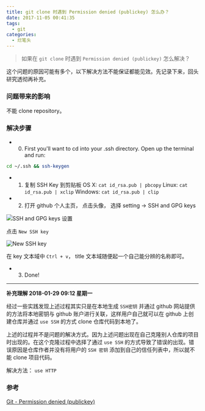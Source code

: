 ```yaml
---
title: git clone 时遇到 Permission denied (publickey) 怎么办？
date: 2017-11-05 00:41:35
tags:
  - git
categories:
  - 烂笔头
---
```

> 如果在 `git clone` 时遇到 `Permission denied (publickey)` 怎么解决？

<!--more-->

这个问题的原因可能有多个，以下解决方法不能保证都能见效。先记录下来，回头研究透彻再补充。

### 问题带来的影响

不能 clone repository。

### 解决步骤

- 0. First you'll want to cd into your .ssh directory. Open up the terminal and run:
```bash
cd ~/.ssh && ssh-keygen
```

- 1. 复制 SSH Key 到剪贴板
OS X: `cat id_rsa.pub | pbcopy`
Linux: `cat id_rsa.pub | xclip`
Windows: `cat id_rsa.pub | clip`

- 2. 打开 github 个人主页， 点击头像， 选择 setting -> SSH and GPG keys

![SSH and GPG keys 设置](http://myblog-static.oss-cn-beijing.aliyuncs.com/post-imgs/github%20%E9%85%8D%E7%BD%AE%20SSH%20Key/New%20SSH%20key.png?x-oss-process=style/blogImg-watermark)

点击 `New SSH key`

![New SSH key](http://myblog-static.oss-cn-beijing.aliyuncs.com/post-imgs/github%20%E9%85%8D%E7%BD%AE%20SSH%20Key/SSH%20and%20GPG%20keys.png?x-oss-process=style/blogImg-watermark)

在 key 文本域中 `Ctrl + v`， title 文本域随便起一个自己能分辨的名称即可。

- 3. Done!

----

**补充理解 2018-01-29 09:12 星期一**

经过一些实践发现上述过程其实只是在本地生成 `SSH密钥` 并通过 github 网站提供的方法将本地密钥与 github 账户进行关联，这样用户自己就可以在 github 上创建仓库并通过 `use SSH` 的方式 clone 仓库代码到本地了。

上述的过程并不是问题的解决方式。因为上述问题出现在自己克隆别人仓库的项目时出现的。在这个克隆过程中选择了通过 `use SSH` 的方式导致了错误的出现。错误原因是仓库作者并没有将用户的 `SSH 密钥` 添加到自己的信任列表中，所以就不能 clone 项目代码。

解决方法： `use HTTP`

### 参考

[Git - Permission denied (publickey)](https://stackoverflow.com/questions/2643502/git-permission-denied-publickey)

